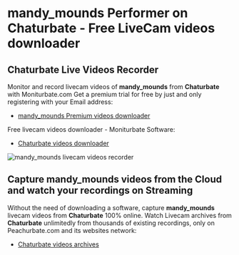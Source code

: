 # mandy_mounds Performer on Chaturbate - Free LiveCam videos downloader

## Chaturbate Live Videos Recorder

Monitor and record livecam videos of **mandy_mounds** from **Chaturbate** with Moniturbate.com
Get a premium trial for free by just and only registering with your Email address:
* [mandy_mounds Premium videos downloader](https://moniturbate.com/request-demo-licence-key.html)

Free livecam videos downloader - Moniturbate Software:
* [Chaturbate videos downloader](https://moniturbate.com/moniturbate-download-software.html)

![mandy_mounds livecam videos recorder](https://peachurnet.com/templates/moniturbate-software.png)


## Capture mandy_mounds videos from the Cloud and watch your recordings on Streaming

Without the need of downloading a software, capture **mandy_mounds** livecam videos from **Chaturbate** 100% online.
Watch Livecam archives from **Chaturbate** unlimitedly from thousands of existing recordings, only on Peachurbate.com and its websites network:
* [Chaturbate videos archives](https://peachurnet.com/)